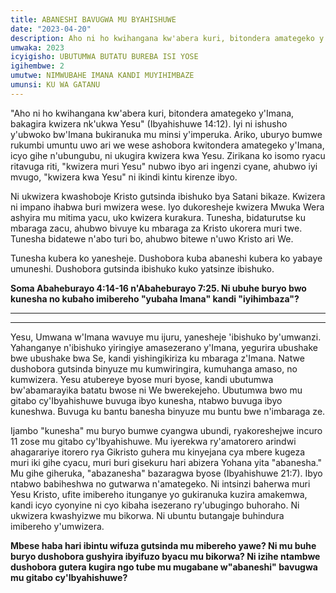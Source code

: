 ```yaml
---
title: ABANESHI BAVUGWA MU BYAHISHUWE
date: "2023-04-20"
description: Aho ni ho kwihangana kw'abera kuri, bitondera amategeko y'Imana, bakagira kwizera nk'ukwa Yesu" (Ibyahishuwe 14:12). Iyi ni ishusho y'ubwoko bw'Imana bukiranuka mu minsi y'imperuka. ...
umwaka: 2023
icyigisho: UBUTUMWA BUTATU BUREBA ISI YOSE
igihembwe: 2
umutwe: NIMWUBAHE IMANA KANDI MUYIHIMBAZE
umunsi: KU WA GATANU
---
```


"Aho ni ho kwihangana kw'abera kuri, bitondera amategeko y'Imana, bakagira kwizera nk'ukwa Yesu" (<span class="verse">Ibyahishuwe 14:12</span>). Iyi ni ishusho y'ubwoko bw'Imana bukiranuka mu minsi y'imperuka. Ariko, uburyo bumwe rukumbi umuntu uwo ari we wese ashobora kwitondera amategeko y'Imana, icyo gihe n'ubungubu, ni ukugira kwizera kwa Yesu. Zirikana ko isomo ryacu ritavuga riti, "kwizera muri Yesu" nubwo ibyo ari ingenzi cyane, ahubwo iyi mvugo, "kwizera kwa Yesu" ni ikindi kintu kirenze ibyo.

Ni ukwizera kwashoboje Kristo gutsinda ibishuko bya Satani bikaze. Kwizera ni impano ihabwa buri mwizera wese. Iyo dukoresheje kwizera Mwuka Wera ashyira mu mitima yacu, uko kwizera kurakura. Tunesha, bidaturutse ku mbaraga zacu, ahubwo bivuye ku mbaraga za Kristo ukorera muri twe. Tunesha bidatewe n'abo turi bo, ahubwo bitewe n'uwo Kristo ari We.

Tunesha kubera ko yanesheje. Dushobora kuba abaneshi kubera ko yabaye umuneshi. Dushobora gutsinda ibishuko kuko yatsinze ibishuko.

**Soma <span class="verse">Abaheburayo 4:14-16</span> n'<span class="verse">Abaheburayo 7:25</span>. Ni ubuhe buryo bwo kunesha no kubaho imibereho "yubaha Imana" kandi "iyihimbaza"?**

---
---

Yesu, Umwana w'Imana wavuye mu ijuru, yanesheje 'ibishuko by'umwanzi. Yahanganye n'ibishuko yiringiye amasezerano y'Imana, yegurira ubushake bwe ubushake bwa Se, kandi yishingikiriza ku mbaraga z'Imana. Natwe dushobora gutsinda binyuze mu kumwiringira, kumuhanga amaso, no kumwizera. Yesu atubereye byose muri byose, kandi ubutumwa bw'abamarayika batatu bwose ni We bwerekejeho. Ubutumwa bwo mu gitabo cy'Ibyahishuwe buvuga ibyo kunesha, ntabwo buvuga ibyo kuneshwa. Buvuga ku bantu banesha binyuze mu buntu bwe n'imbaraga ze.

Ijambo "kunesha" mu buryo bumwe cyangwa ubundi, ryakoreshejwe incuro 11 zose mu gitabo cy'Ibyahishuwe. Mu iyerekwa ry'amatorero arindwi ahagarariye itorero rya Gikristo guhera mu kinyejana cya mbere kugeza muri iki gihe cyacu, muri buri gisekuru hari abizera Yohana yita "abanesha." Mu gihe giheruka, "abazanesha" bazaragwa byose (<span class="verse">Ibyahishuwe 21:7</span>). Ibyo ntabwo babiheshwa no gutwarwa n'amategeko. Ni intsinzi baherwa muri Yesu Kristo, ufite imibereho itunganye yo gukiranuka kuzira amakemwa, kandi icyo cyonyine ni cyo kibaha isezerano ry'ubugingo buhoraho. Ni ukwizera kwashyizwe mu bikorwa. Ni ubuntu butangaje buhindura imibereho y'umwizera.

**Mbese haba hari ibintu wifuza gutsinda mu mibereho yawe? Ni mu buhe buryo dushobora gushyira ibyifuzo byacu mu bikorwa? Ni izihe ntambwe dushobora gutera kugira ngo tube mu mugabane w"abaneshi" bavugwa mu gitabo cy'Ibyahishuwe?**